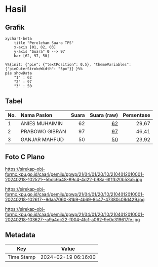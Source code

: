 # Hasil

## Grafik

```mermaid
xychart-beta
    title "Perolehan Suara TPS"
    x-axis [01, 02, 03]
    y-axis "Suara" 0 --> 97
    bar [62, 97, 50]
```

```mermaid
%%{init: {"pie": {"textPosition": 0.5}, "themeVariables": {"pieOuterStrokeWidth": "5px"}} }%%
pie showData
    "1" : 62
    "2" : 97
    "3" : 50
```

## Tabel

| No. | Nama Paslon    | Suara | Suara (raw) | Persentase |
|:--- |:-------------- | -----:| -----------:| ----------:|
| 1   | ANIES MUHAIMIN | 62    | [62][p-1]   | 29,67      |
| 2   | PRABOWO GIBRAN | 97    | [97][p-2]   | 46,41      |
| 3   | GANJAR MAHFUD  | 50    | [50][p-3]   | 23,92      |


[p-1]: https://github.com/gigit-pemilu/pemilu-2024-21-kepulauan-riau/blob/main/pilpres/hitung-suara/sub/21-kepulauan-riau/sub/04-lingga/sub/01-singkep/sub/2010-batu-kacang/sub/001-tps/sub/paslon-1.txt
[p-2]: https://github.com/gigit-pemilu/pemilu-2024-21-kepulauan-riau/blob/main/pilpres/hitung-suara/sub/21-kepulauan-riau/sub/04-lingga/sub/01-singkep/sub/2010-batu-kacang/sub/001-tps/sub/paslon-2.txt
[p-3]: https://github.com/gigit-pemilu/pemilu-2024-21-kepulauan-riau/blob/main/pilpres/hitung-suara/sub/21-kepulauan-riau/sub/04-lingga/sub/01-singkep/sub/2010-batu-kacang/sub/001-tps/sub/paslon-3.txt

## Foto C Plano

https://sirekap-obj-formc.kpu.go.id/caa4/pemilu/ppwp/21/04/01/20/10/2104012010001-20240218-102521--5bdc6a48-89c4-4d22-b98a-6f1fb20b53a5.jpg

https://sirekap-obj-formc.kpu.go.id/caa4/pemilu/ppwp/21/04/01/20/10/2104012010001-20240218-102617--9daa7060-81b9-4b69-8c47-47380c08d429.jpg

https://sirekap-obj-formc.kpu.go.id/caa4/pemilu/ppwp/21/04/01/20/10/2104012010001-20240218-103627--a9a4dc22-f004-4fc1-a062-9e0c319617fe.jpg


## Metadata

| Key        | Value               |
| ---------- | ------------------- |
| Time Stamp | 2024-02-19 06:16:00 |



